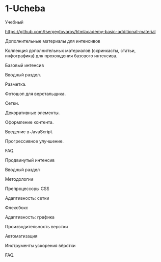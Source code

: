 # 1-Ucheba
Учебный

https://github.com/tsergeytovarov/htmlacademy-basic-additional-material

Дополнительные материалы для интенсивов

Коллекция дополнительных материалов (скринкасты, статьи, инфографика) для прохождения базового интенсива.

Базовый интенсив

Вводный раздел.

Разметка.

Фотошоп для верстальщика.

Сетки.

Декоративные элементы.

Оформление контента.

Введение в JavaScript.

Прогрессивное улучшение.

FAQ.

Продвинутый интенсив

Вводный раздел

Методологии

Препроцессоры CSS

Адаптивность: сетки

Флексбокс

Адаптивность: графика

Производительность верстки

Автоматизация

Инструменты ускорения вёрстки

FAQ.

